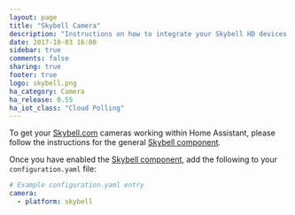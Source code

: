```yaml
---
layout: page
title: "Skybell Camera"
description: "Instructions on how to integrate your Skybell HD devices within Home Assistant."
date: 2017-10-03 16:00
sidebar: true
comments: false
sharing: true
footer: true
logo: skybell.png
ha_category: Camera
ha_release: 0.55
ha_iot_class: "Cloud Polling"
---
```


To get your [Skybell.com](https://skybell.com/) cameras working within Home Assistant, please follow the instructions for the general [Skybell component](/components/skybell).

Once you have enabled the [Skybell component](/components/skybell), add the following to your `configuration.yaml` file:

```yaml
# Example configuration.yaml entry
camera:
  - platform: skybell
```
